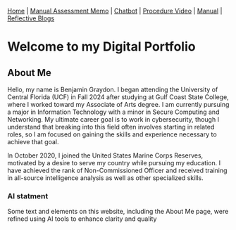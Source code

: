 [Home](index.md) | [Manual Assessment Memo](manual_assessment_memo.md) | [Chatbot](chatbot.md) | [Procedure Video](procedure_video.md) | [Manual](manual.md) | [Reflective Blogs](reflective_blogs.md) 

# Welcome to my Digital Portfolio 

## About Me 
Hello, my name is Benjamin Graydon. I began attending the University of Central Florida (UCF) in Fall 2024 after studying at Gulf Coast State College, where I worked toward my Associate of Arts degree. I am currently pursuing a major in Information Technology with a minor in Secure Computing and Networking. My ultimate career goal is to work in cybersecurity, though I understand that breaking into this field often involves starting in related roles, so I am focused on gaining the skills and experience necessary to achieve that goal.

In October 2020, I joined the United States Marine Corps Reserves, motivated by a desire to serve my country while pursuing my education. I have achieved the rank of Non-Commissioned Officer and received training in all-source intelligence analysis as well as other specialized skills.





  ### AI statment
  Some text and elements on this website, including the About Me page, were refined using AI tools to enhance clarity and quality
